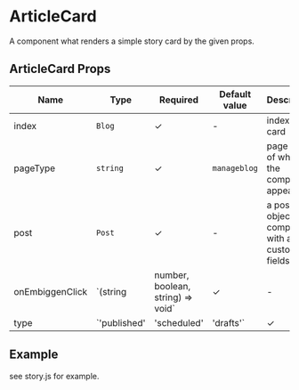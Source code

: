 # ArticleCard
 
A component what renders a simple story card by the given props.

## ArticleCard Props
| Name | Type | Required | Default value | Description
|------|------|----------|---------------|------------
|index | `Blog` | ✓ | - | index of the card
|pageType | `string` | ✓ | `manageblog` | page type of where the component appears
|post | `Post` | ✓ | - | a post object completed with a few custom fields
|onEmbiggenClick | `(string | number, boolean, string) => void` | ✓ | - | callback when the embiggen icon was clicked
|type | `'published' | 'scheduled' | 'drafts'` | ✓ | - | type of the card what should be rendered

## Example
 see story.js for example.